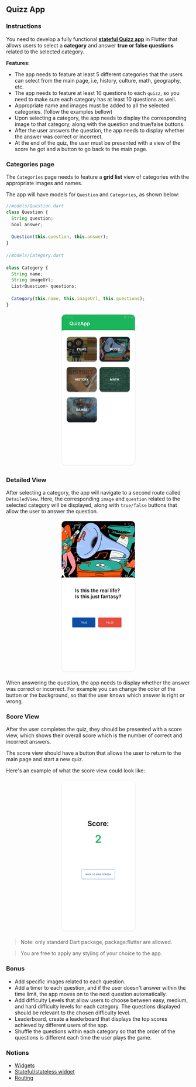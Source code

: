 ## Quizz App

### Instructions

You need to develop a fully functional [**stateful Quizz app**](https://docs.flutter.dev/development/ui/interactive) in Flutter that allows users to select a **category** and answer **true or false questions** related to the selected category.

**Features:**

- The app needs to feature at least 5 different categories that the users can select from the main page, i.e, history, culture, math, geography, etc.
- The app needs to feature at least 10 questions to each `quizz`, so you need to make sure each category has at least 10 questions as well.
- Appropriate name and images must be added to all the selected categories. (follow the examples bellow)
- Upon selecting a category, the app needs to display the corresponding image to that category, along with the question and true/false buttons.
- After the user answers the question, the app needs to display whether the answer was correct or incorrect.
- At the end of the quiz, the user must be presented with a view of the score he got and a button to go back to the main page.

### Categories page

The `Categories` page needs to feature a **grid list** view of categories with the appropriate images and names.

The app will have models for `Question` and `Categories`, as shown below:

```jsx
//models/Question.dart
class Question {
  String question;
  bool answer;

  Question(this.question, this.answer);
}

//models/Category.dart

class Category {
  String name;
  String imageUrl;
  List<Question> questions;

  Category(this.name, this.imageUrl, this.questions);
}
```

<center>
<img src="./resources/quizApp.01.png?raw=true" style = "width: 210px !important; height: 420px !important;"/>
</center>

### Detailed View

After selecting a category, the app will navigate to a second route called `DetailedView`. Here, the corresponding `image` and `question` related to the selected category will be displayed, along with `true/false` buttons that allow the user to answer the question.

<center>
<img src="./resources/quizApp.02.png?raw=true" style = "width: 210px !important; height: 420px !important;"/>
</center>

When answering the question, the app needs to display whether the answer was correct or incorrect. For example you can change the color of the button or the background, so that the user knows which answer is right or wrong.

### Score View

After the user completes the quiz, they should be presented with a score view, which shows their overall score which is the number of correct and incorrect answers.

The score view should have a button that allows the user to return to the main page and start a new quiz.

Here's an example of what the score view could look like:

<center>
<img src="./resources/quizApp.03.png?raw=true" style = "width: 210px !important; height: 420px !important;"/>
</center>

> Note: only standard Dart package, package:flutter are allowed.

> You are free to apply any styling of your choice to the app.

### Bonus

- Add specific images related to each question.
- Add a timer to each question, and if the user doesn't answer within the time limit, the app moves on to the next question automatically.
- Add difficulty Levels that allow users to choose between easy, medium, and hard difficulty levels for each category. The questions displayed should be relevant to the chosen difficulty level.
- Leaderboard, create a leaderboard that displays the top scores achieved by different users of the app.
- Shuffle the questions within each category so that the order of the questions is different each time the user plays the game.

### Notions

- [Widgets](https://docs.flutter.dev/development/ui/widgets)
- [Stateful/stateless widget](https://docs.flutter.dev/development/ui/interactive#stateful-stateless-widgets)
- [Routing](https://docs.flutter.dev/development/ui/navigation)
